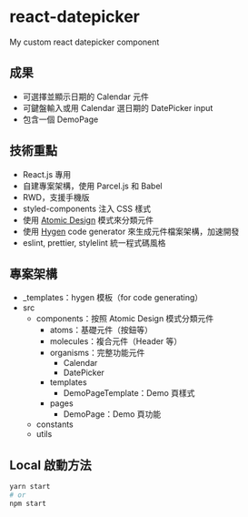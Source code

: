 # react-datepicker

My custom react datepicker component

## 成果

- 可選擇並顯示日期的 Calendar 元件
- 可鍵盤輸入或用 Calendar 選日期的 DatePicker input
- 包含一個 DemoPage

## 技術重點

- React.js 專用
- 自建專案架構，使用 Parcel.js 和 Babel
- RWD，支援手機版
- styled-components 注入 CSS 樣式
- 使用 [Atomic Design](https://bradfrost.com/blog/post/atomic-web-design/) 模式來分類元件
- 使用 [Hygen](http://www.hygen.io/) code generator 來生成元件檔案架構，加速開發
- eslint, prettier, stylelint 統一程式碼風格

## 專案架構

- \_templates：hygen 模板（for code generating）
- src
  - components：按照 Atomic Design 模式分類元件
    - atoms：基礎元件（按鈕等）
    - molecules：複合元件（Header 等）
    - organisms：完整功能元件
      - Calendar
      - DatePicker
    - templates
      - DemoPageTemplate：Demo 頁樣式
    - pages
      - DemoPage：Demo 頁功能
  - constants
  - utils

## Local 啟動方法

```bash
yarn start
# or
npm start
```
